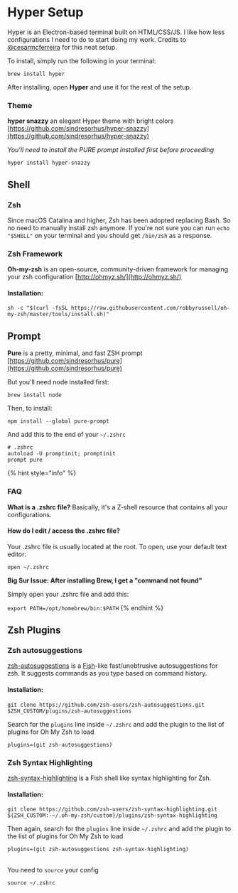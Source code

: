 # Hyper Setup

Hyper is an Electron-based terminal built on HTML/CSS/JS. I like how less configurations I need to do to start doing my work. Credits to [@cesarmcferreira](https://twitter.com/cesarmcferreira) for this neat setup.

To install, simply run the following in your terminal:

```
brew install hyper
```

After installing, open **Hyper** and use it for the rest of the setup.

### Theme

**hyper snazzy** an elegant Hyper theme with bright colors [https://github.com/sindresorhus/hyper-snazzy](https://github.com/sindresorhus/hyper-snazzy)

_You'll need to install the PURE prompt installed first before proceeding_

```
hyper install hyper-snazzy
```

## Shell

### **Zsh**

Since macOS Catalina and higher, Zsh has been adopted replacing Bash. So no need to manually install zsh anymore. If you're not sure you can run `echo "$SHELL"` on your terminal and you should get `/bin/zsh` as a response.

### **Zsh Framework**

**Oh-my-zsh** is an open-source, community-driven framework for managing your zsh configuration [http://ohmyz.sh/](http://ohmyz.sh/)

#### Installation:

```
sh -c "$(curl -fsSL https://raw.githubusercontent.com/robbyrussell/oh-my-zsh/master/tools/install.sh)"
```

## Prompt

**Pure** is a pretty, minimal, and fast ZSH prompt [https://github.com/sindresorhus/pure](https://github.com/sindresorhus/pure)

But you'll need node installed first:

```
brew install node
```

Then, to install:

```
npm install --global pure-prompt
```

And add this to the end of your `~/.zshrc`

```
# .zshrc
autoload -U promptinit; promptinit
prompt pure
```

{% hint style="info" %}
### **FAQ**

**What is a .zshrc file?** Basically, it's a Z-shell resource that contains all your configurations.

#### How do I edit / access the .zshrc file?

Your .zshrc file is usually located at the root. To open, use your default text editor:

```
open ~/.zshrc
```

**Big Sur Issue: After installing Brew, I get a "command not found"**

Simply open your .zshrc file and add this:

`export PATH=/opt/homebrew/bin:$PATH`
{% endhint %}

## Zsh Plugins

### Zsh autosuggestions

[zsh-autosuggestions](https://github.com/zsh-users/zsh-autosuggestions) is a [Fish](http://fishshell.com/)-like fast/unobtrusive autosuggestions for zsh. It suggests commands as you type based on command history.

#### **Installation**:

```
git clone https://github.com/zsh-users/zsh-autosuggestions.git $ZSH_CUSTOM/plugins/zsh-autosuggestions
```

Search for the `plugins` line inside `~/.zshrc` and add the plugin to the list of plugins for Oh My Zsh to load

```
plugins=(git zsh-autosuggestions)
```

###

### Zsh Syntax Highlighting

[zsh-syntax-highlighting](https://github.com/zsh-users/zsh-syntax-highlighting) is a Fish shell like syntax highlighting for Zsh.

#### Installation:

```
git clone https://github.com/zsh-users/zsh-syntax-highlighting.git ${ZSH_CUSTOM:-~/.oh-my-zsh/custom}/plugins/zsh-syntax-highlighting
```

Then again, search for the `plugins` line inside `~/.zshrc` and add the plugin to the list of plugins for Oh My Zsh to load

```
plugins=(git zsh-autosuggestions zsh-syntax-highlighting)
```

\
You need to `source` your config

```
source ~/.zshrc
```

